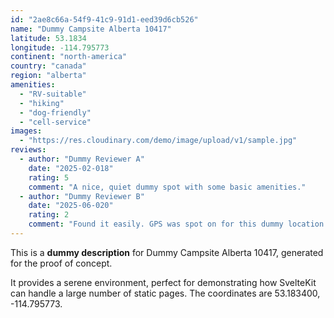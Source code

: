 ```yaml
---
id: "2ae8c66a-54f9-41c9-91d1-eed39d6cb526"
name: "Dummy Campsite Alberta 10417"
latitude: 53.1834
longitude: -114.795773
continent: "north-america"
country: "canada"
region: "alberta"
amenities:
  - "RV-suitable"
  - "hiking"
  - "dog-friendly"
  - "cell-service"
images:
  - "https://res.cloudinary.com/demo/image/upload/v1/sample.jpg"
reviews:
  - author: "Dummy Reviewer A"
    date: "2025-02-018"
    rating: 5
    comment: "A nice, quiet dummy spot with some basic amenities."
  - author: "Dummy Reviewer B"
    date: "2025-06-020"
    rating: 2
    comment: "Found it easily. GPS was spot on for this dummy location."
---
```


This is a **dummy description** for Dummy Campsite Alberta 10417, generated for the proof of concept.

It provides a serene environment, perfect for demonstrating how SvelteKit can handle a large number of static pages. The coordinates are 53.183400, -114.795773.
